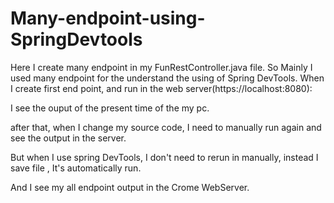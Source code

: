 # Many-endpoint-using-SpringDevtools

Here I create many endpoint in my FunRestController.java file.
So Mainly I used many endpoint for the understand the using of Spring DevTools.
 When  I create first end point, and run in the web server(https://localhost:8080):
 
 I see the ouput of the present time of the my pc.
 
 after that, when I change my source code, I need to manually run again  and see the output in the server.
 
 But when I use spring DevTools, I don't need to rerun in manually, instead I save file , It's automatically run.
 
 And I see my all endpoint output in the Crome WebServer.
 
 
 
